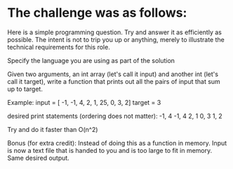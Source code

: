 The challenge was as follows:
===================================================
Here is a simple programming question. Try and answer it as efficiently as possible. The intent is not to trip you up or anything, merely to illustrate the technical requirements for this role. 

Specify the language you are using as part of the solution

Given two arguments, an int array (let's call it input) and another int (let's call it target), write a function that prints out all the pairs of input that sum up to target.

Example:
input = [ -1, -1, 4, 2, 1, 25, 0, 3, 2]
target = 3

desired print statements (ordering does not matter):
-1, 4
-1, 4
2, 1
0, 3
1, 2

Try and do it faster than O(n^2)

Bonus (for extra credit):
Instead of doing this as a function in memory. Input is now a text file that is handed to you and is too large to fit in memory. Same desired output.
